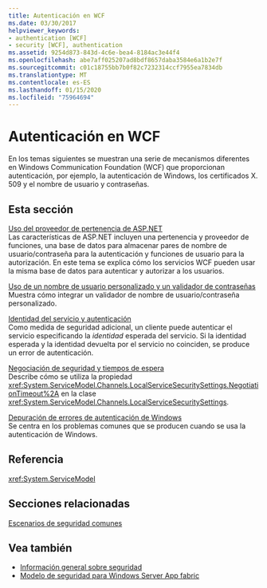 ```yaml
---
title: Autenticación en WCF
ms.date: 03/30/2017
helpviewer_keywords:
- authentication [WCF]
- security [WCF], authentication
ms.assetid: 9254d873-843d-4c6e-bea4-8184ac3e44f4
ms.openlocfilehash: abe7aff025207ad8bdf8657daba3584e6a1b2e7f
ms.sourcegitcommit: c01c18755bb7b0f82c7232314ccf7955ea7834db
ms.translationtype: MT
ms.contentlocale: es-ES
ms.lasthandoff: 01/15/2020
ms.locfileid: "75964694"
---
```

# <a name="authentication-in-wcf"></a>Autenticación en WCF
En los temas siguientes se muestran una serie de mecanismos diferentes en Windows Communication Foundation (WCF) que proporcionan autenticación, por ejemplo, la autenticación de Windows, los certificados X. 509 y el nombre de usuario y contraseñas.  
  
## <a name="in-this-section"></a>Esta sección  
 [Uso del proveedor de pertenencia de ASP.NET](../../../../docs/framework/wcf/feature-details/how-to-use-the-aspnet-membership-provider.md)  
 Las características de ASP.NET incluyen una pertenencia y proveedor de funciones, una base de datos para almacenar pares de nombre de usuario/contraseña para la autenticación y funciones de usuario para la autorización. En este tema se explica cómo los servicios WCF pueden usar la misma base de datos para autenticar y autorizar a los usuarios.  
  
 [Uso de un nombre de usuario personalizado y un validador de contraseñas](../../../../docs/framework/wcf/feature-details/how-to-use-a-custom-user-name-and-password-validator.md)  
 Muestra cómo integrar un validador de nombre de usuario/contraseña personalizado.  
  
 [Identidad del servicio y autenticación](../../../../docs/framework/wcf/feature-details/service-identity-and-authentication.md)  
 Como medida de seguridad adicional, un cliente puede autenticar el servicio especificando la *identidad* esperada del servicio. Si la identidad esperada y la identidad devuelta por el servicio no coinciden, se produce un error de autenticación.  
  
 [Negociación de seguridad y tiempos de espera](../../../../docs/framework/wcf/feature-details/security-negotiation-and-timeouts.md)  
 Describe cómo se utiliza la propiedad <xref:System.ServiceModel.Channels.LocalServiceSecuritySettings.NegotiationTimeout%2A> en la clase <xref:System.ServiceModel.Channels.LocalServiceSecuritySettings>.  
  
 [Depuración de errores de autenticación de Windows](../../../../docs/framework/wcf/feature-details/debugging-windows-authentication-errors.md)  
 Se centra en los problemas comunes que se producen cuando se usa la autenticación de Windows.  
  
## <a name="reference"></a>Referencia  
 <xref:System.ServiceModel>  
  
## <a name="related-sections"></a>Secciones relacionadas  
 [Escenarios de seguridad comunes](../../../../docs/framework/wcf/feature-details/common-security-scenarios.md)  
  
## <a name="see-also"></a>Vea también

- [Información general sobre seguridad](../../../../docs/framework/wcf/feature-details/security-overview.md)
- [Modelo de seguridad para Windows Server App fabric](https://docs.microsoft.com/previous-versions/appfabric/ee677202(v=azure.10))
